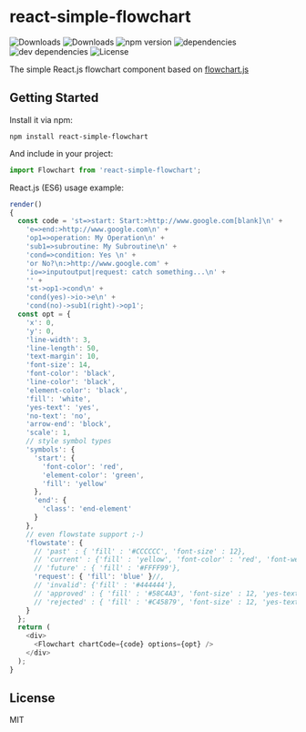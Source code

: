 # react-simple-flowchart

![Downloads](https://img.shields.io/npm/dm/react-simple-flowchart.svg)
![Downloads](https://img.shields.io/npm/dt/react-simple-flowchart.svg)
![npm version](https://img.shields.io/npm/v/react-simple-flowchart.svg)
![dependencies](https://img.shields.io/david/alwinn1977/react-simple-flowchart.svg)
![dev dependencies](https://img.shields.io/david/dev/alwinn1977/react-simple-flowchart.svg)
![License](https://img.shields.io/npm/l/react-simple-flowchart.svg)

The simple React.js flowchart component based on [flowchart.js](https://github.com/adrai/flowchart.js)

## Getting Started

Install it via npm:

```shell
npm install react-simple-flowchart
```

And include in your project:

```javascript
import Flowchart from 'react-simple-flowchart';
```

React.js (ES6) usage example:

```javascript
render()
{
  const code = 'st=>start: Start:>http://www.google.com[blank]\n' +
    'e=>end:>http://www.google.com\n' +
    'op1=>operation: My Operation\n' +
    'sub1=>subroutine: My Subroutine\n' +
    'cond=>condition: Yes \n' +
    'or No?\n:>http://www.google.com' +
    'io=>inputoutput|request: catch something...\n' +
    '' +
    'st->op1->cond\n' +
    'cond(yes)->io->e\n' +
    'cond(no)->sub1(right)->op1';
  const opt = {
    'x': 0,
    'y': 0,
    'line-width': 3,
    'line-length': 50,
    'text-margin': 10,
    'font-size': 14,
    'font-color': 'black',
    'line-color': 'black',
    'element-color': 'black',
    'fill': 'white',
    'yes-text': 'yes',
    'no-text': 'no',
    'arrow-end': 'block',
    'scale': 1,
    // style symbol types
    'symbols': {
      'start': {
        'font-color': 'red',
        'element-color': 'green',
        'fill': 'yellow'
      },
      'end': {
        'class': 'end-element'
      }
    },
    // even flowstate support ;-)
    'flowstate': {
      // 'past' : { 'fill' : '#CCCCCC', 'font-size' : 12},
      // 'current' : {'fill' : 'yellow', 'font-color' : 'red', 'font-weight' : 'bold'},
      // 'future' : { 'fill' : '#FFFF99'},
      'request': { 'fill': 'blue' }//,
      // 'invalid': {'fill' : '#444444'},
      // 'approved' : { 'fill' : '#58C4A3', 'font-size' : 12, 'yes-text' : 'APPROVED', 'no-text' : 'n/a' },
      // 'rejected' : { 'fill' : '#C45879', 'font-size' : 12, 'yes-text' : 'n/a', 'no-text' : 'REJECTED' }
    }
  };
  return (
    <div>
      <Flowchart chartCode={code} options={opt} />
    </div>
  );
}

```

## License

MIT
